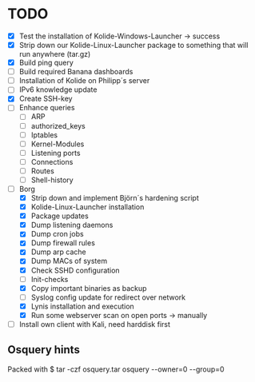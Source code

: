 ﻿TODO
====

- [x] Test the installation of Kolide-Windows-Launcher -> success
- [x] Strip down our Kolide-Linux-Launcher package to something that will run anywhere (tar.gz)
- [x] Build ping query
- [ ] Build required Banana dashboards
- [ ] Installation of Kolide on Philipp´s server
- [ ] IPv6 knowledge update
- [x] Create SSH-key
- [ ] Enhance queries
  - [ ] ARP
  - [ ] authorized_keys
  - [ ] Iptables
  - [ ] Kernel-Modules
  - [ ] Listening ports
  - [ ] Connections
  - [ ] Routes
  - [ ] Shell-history

- [ ] Borg
  - [x] Strip down and implement Björn´s hardening script
  - [x] Kolide-Linux-Launcher installation
  - [x] Package updates
  - [x] Dump listening daemons
  - [x] Dump cron jobs
  - [x] Dump firewall rules
  - [x] Dump arp cache
  - [x] Dump MACs of system
  - [x] Check SSHD configuration
  - [ ] Init-checks
  - [x] Copy important binaries as backup
  - [ ] Syslog config update for redirect over network
  - [x] Lynis installation and execution
  - [x] Run some webserver scan on open ports -> manually
- [ ] Install own client with Kali, need harddisk first

Osquery hints
-------------

Packed with $ tar -czf osquery.tar osquery --owner=0 --group=0
